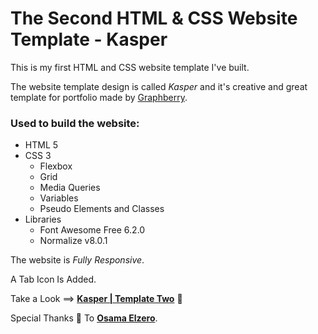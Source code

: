 # The Second HTML & CSS Website Template - Kasper
This is my first HTML and CSS website template I've built.

The website template design is called *Kasper* and it's creative and great template for portfolio made by [Graphberry](https://www.graphberry.com/item/kasper-one-page-creative-html-theme).

### Used to build the website:

* HTML 5
* CSS 3
  * Flexbox
  * Grid
  * Media Queries
  * Variables
  * Pseudo Elements and Classes
* Libraries
  * Font Awesome Free 6.2.0
  * Normalize v8.0.1
  
The website is *Fully Responsive*.

A Tab Icon Is Added.

Take a Look ==>
[**Kasper | Template Two**](https://mahmoud-k24.github.io/HTML_And_CSS_Template_Two/) :ghost:

Special Thanks :blue_heart: To [**Osama Elzero**](https://www.youtube.com/channel/UCSNkfKl4cU-55Nm-ovsvOHQ).

